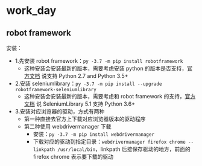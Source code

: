 # work_day

## robot framework

安装：
- 1.先安装 robot framework：`py -3.7 -m pip install robotframework`
    - 这种安装会安装最新的版本，需要考虑安装 python 的版本是否支持，[官方文档](https://github.com/robotframework/robotframework) 说支持 Python 2.7 and Python 3.5+
- 2.安装 seleniumlibrary：`py -3.7 -m pip install --upgrade robotframework-seleniumlibrary`
    - 这种安装会安装最新的版本，需要考虑和 robot framework 的支持，[官方文档](https://github.com/robotframework/SeleniumLibrary/) 说 SeleniumLibrary 5.1 支持 Python 3.6+
- 3.安装对应浏览器的驱动，方式有两种
    - 第一种直接去官方上下载对应浏览器版本的驱动程序
    - 第二种使用 webdrivermanager 下载
        - 安装：`py -3.7 -m pip install webdrivermanager`
        - 下载对应的驱动到指定目录：`webdrivermanager firefox chrome --linkpath /usr/local/bin`，linkpath 后接保存驱动的地方，前面的 firefox chrome 表示要下载的驱动




